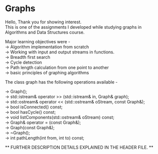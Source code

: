 # Graphs

Hello, Thank you for showing interest.<br />
This is one of the assignments I developed while studying graphs in Algorithms and Data Structures course.

Major learning objectives were - <br />
-> Algorithm implementation from scratch<br />
-> Working with input and output streams in functions.<br />
-> Breadth first search<br />
-> Cycle detection<br />
-> Path length calculation from one point to another<br />
-> basic principles of graphing algorithms<br />

The class graph has the following operations available  - <br />

-> Graph();<br />
-> std::istream& operator >> (std::istream& in, Graph& graph);<br />
-> std::ostream& operator << (std::ostream& oStream, const Graph&);<br />
-> bool isConnected() const; <br />
-> bool hasCycle() const;<br />
-> void listComponents(std::ostream& oStream) const;<br />
-> Graph& operator = (const Graph&);<br />
-> Graph(const Graph&);<br />
-> ~Graph();<br />
-> int pathLength(int from, int to) const;<br />

** FURTHER DESCRIPTION DETAILS EXPLAINED IN THE HEADER FILE. **


                                      








